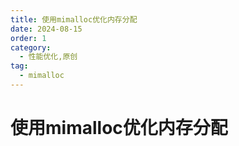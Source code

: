 ```yaml
---
title: 使用mimalloc优化内存分配
date: 2024-08-15
order: 1
category:
  - 性能优化,原创
tag:
  - mimalloc
---
```


# 使用mimalloc优化内存分配

